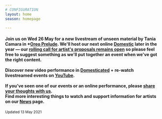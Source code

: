 ```yaml
---
# CONFIGURATION
layout: home
season: homepage

---
```

#### Join us on Wed 26 May for a new livestream of unseen material by Tania Camara in *[Oreo Prelude](/current/2021-springsummer/camara). We'll host our next online [Domestic](/current/2021-domestic) later in the year — our <a href="http://domesticmcr.posthaven.com" target="_blank">rolling call for artist's proposals remains open</a> so please feel free to suggest something as we'll put together an event when we've got the right content.<br><br>Discover new video performance in <a href="http://domesticatedonline.org" target="_blank">Domesticated</a> + re-watch livestreamed events on <a href="http://bit.ly/YTwarnmcr" target="_blank">YouTube</a>.<br><br>If you've seen one of our events or an online performance, please <a href="http://bit.ly/warnmcrfeedback" target="_blank">share your thoughts with us</a>.<br>Find more interesting things to watch and support information for artists on our [News](/news) page.        
<small>Updated 13 May 2021</small>
